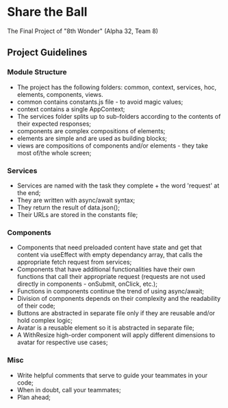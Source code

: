 # Share the Ball

The Final Project of "8th Wonder" (Alpha 32, Team 8)

## Project Guidelines

### Module Structure

- The project has the following folders: common, context, services, hoc, elements, components, views.
- common contains constants.js file - to avoid magic values;
- context contains a single AppContext;
- The services folder splits up to sub-folders according to the contents of their expected responses;
- components are complex compositions of elements;
- elements are simple and are used as building blocks;
- views are compositions of components and/or elements - they take most of/the whole screen;

### Services

- Services are named with the task they complete + the word 'request' at the end;
- They are written with async/await syntax;
- They return the result of data.json();
- Their URLs are stored in the constants file;

### Components 

- Components that need preloaded content have state and get that content via useEffect with empty dependancy array, that calls the appropriate fetch request from services;
- Components that have additional functionalities have their own functions that call their appropriate request (requests are not used directly in components - onSubmit, onClick, etc.);
- Functions in components continue the trend of using async/await;
- Division of components depends on their complexity and the readability of their code;
- Buttons are abstracted in separate file only if they are reusable and/or hold complex logic;
- Avatar is a reusable element so it is abstracted in separate file;
- A WithResize high-order component will apply different dimensions to avatar for respective use cases;

### Misc

- Write helpful comments that serve to guide your teammates in your code;
- When in doubt, call your teammates;
- Plan ahead;





